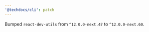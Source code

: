 ```yaml
---
'@techdocs/cli': patch
---
```


Bumped `react-dev-utils` from `^12.0.0-next.47` to `^12.0.0-next.60`.
